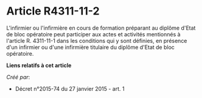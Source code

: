 # Article R4311-11-2

L'infirmier ou l'infirmière en cours de formation préparant au diplôme d'Etat de bloc opératoire peut participer aux actes et
activités mentionnés à l'article R. 4311-11-1 dans les conditions qui y sont définies, en présence d'un infirmier ou d'une
infirmière titulaire du diplôme d'Etat de bloc opératoire.

**Liens relatifs à cet article**

_Créé par_:

  - Décret n°2015-74 du 27 janvier 2015 - art. 1

